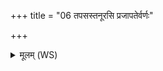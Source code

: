 +++
title = "06 तपसस्तनूरसि प्रजापतेर्वर्णः"

+++
<details><summary>मूलम् (WS)</summary>

तपसस्तनूरसि प्रजापतेर्वर्णः । स्तनु  
परमेण पशुना क्रीयसे ॥ ७ ॥
</details>